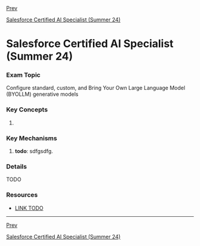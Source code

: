 <div>
  <span><a href="./5.1.md">Prev</a></span>
</div>

<span><a href="../README.md">Salesforce Certified AI Specialist (Summer 24)</a></span>

# Salesforce Certified AI Specialist (Summer 24)

### Exam Topic
Configure standard, custom, and Bring Your Own Large Language Model (BYOLLM) generative models

### Key Concepts
1. []()

### Key Mechanisms
1. **todo**: sdfgsdfg.

### Details

TODO

### Resources
- [LINK TODO](URL)

<hr />

<div>
  <span><a href="./5.1.md">Prev</a></span>
</div>

<span><a href="../README.md">Salesforce Certified AI Specialist (Summer 24)</a></span>